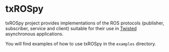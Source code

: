txROSpy
=======

txROSpy project provides implementations of the ROS protocols (publisher, subscriber, service and client) suitable for their use in [Twisted](http://twistedmatrix.com) asynchronous applications.

You will find examples of how to use txROSpy in the ```examples``` directory.
